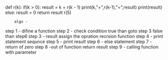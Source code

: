 def r(k):
  if(k > 0):
    result = k + r(k - 1)
    print(k,"+",r(k-1),"=",result)
    print(result)
  else:
    result = 0
  return result
r(5)
 
        algo -
 
 step 1 - difine a function
 step 2 - check condition true than goto step 3 false than step6
 step 3 - result assign the opration recrsion function
 step 4 - print statement sequnce 
 step 5 - print  result 
 step 6 - else statement 
 step 7 - return of zero
 step 8 -out of function return result
 step 9 - calling function with parameter     

